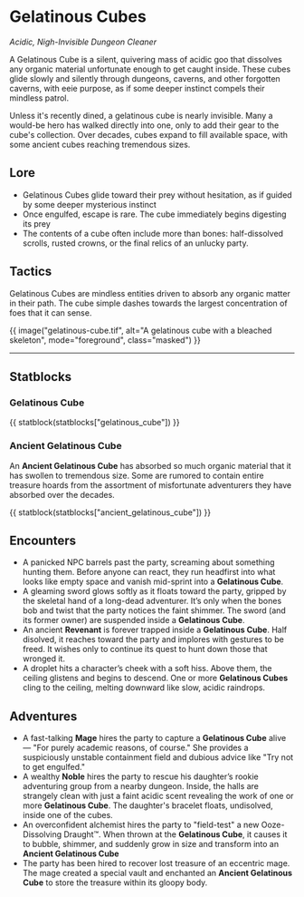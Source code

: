 # Gelatinous Cubes

*Acidic, Nigh-Invisible Dungeon Cleaner*

A Gelatinous Cube is a silent, quivering mass of acidic goo that dissolves any organic material unfortunate enough to get caught inside. These cubes glide slowly and silently through dungeons, caverns, and other forgotten caverns, with eeie purpose, as if some deeper instinct compels their mindless patrol.

Unless it's recently dined, a gelatinous cube is nearly invisible. Many a would-be hero has walked directly into one, only to add their gear to the cube's collection. Over decades, cubes expand to fill available space, with some ancient cubes reaching tremendous sizes.

## Lore

- Gelatinous Cubes glide toward their prey without hesitation, as if guided by some deeper mysterious instinct
- Once engulfed, escape is rare. The cube immediately begins digesting its prey
- The contents of a cube often include more than bones: half-dissolved scrolls, rusted crowns, or the final relics of an unlucky party.

## Tactics

Gelatinous Cubes are mindless entities driven to absorb any organic matter in their path. The cube simple dashes towards the largest concentration of foes that it can sense.

{{ image("gelatinous-cube.tif", alt="A gelatinous cube with a bleached skeleton", mode="foreground", class="masked") }}

---

## Statblocks

### Gelatinous Cube

{{ statblock(statblocks["gelatinous_cube"]) }}

### Ancient Gelatinous Cube

An **Ancient Gelatinous Cube** has absorbed so much organic material that it has swollen to tremendous size. Some are rumored to contain entire treasure hoards from the assortment of misfortunate adventurers they have absorbed over the decades.

{{ statblock(statblocks["ancient_gelatinous_cube"]) }}

## Encounters

- A panicked NPC barrels past the party, screaming about something hunting them. Before anyone can react, they run headfirst into what looks like empty space and vanish mid-sprint into a **Gelatinous Cube**.
- A gleaming sword glows softly as it floats toward the party, gripped by the skeletal hand of a long-dead adventurer. It’s only when the bones bob and twist that the party notices the faint shimmer. The sword (and its former owner) are suspended inside a **Gelatinous Cube**.
- An ancient **Revenant** is forever trapped inside a **Gelatinous Cube**. Half disolved, it reaches toward the party and implores with gestures to be freed. It wishes only to continue its quest to hunt down those that wronged it.
- A droplet hits a character’s cheek with a soft hiss. Above them, the ceiling glistens and begins to descend. One or more **Gelatinous Cubes** cling to the ceiling, melting downward like slow, acidic raindrops.

## Adventures

- A fast-talking **Mage** hires the party to capture a **Gelatinous Cube** alive — "For purely academic reasons, of course." She provides a suspiciously unstable containment field and dubious advice like "Try not to get engulfed."
- A wealthy **Noble** hires the party to rescue his daughter’s rookie adventuring group from a nearby dungeon. Inside, the halls are strangely clean with just a faint acidic scent revealing the work of one or more **Gelatinous Cube**. The daughter's bracelet floats, undisolved, inside one of the cubes.
- An overconfident alchemist hires the party to "field-test" a new Ooze-Dissolving Draught™. When thrown at the **Gelatinous Cube**, it causes it to bubble, shimmer, and suddenly grow in size and transform into an **Ancient Gelatinous Cube**
- The party has been hired to recover lost treasure of an eccentric mage. The mage created a special vault and enchanted an **Ancient Gelatinous Cube** to store the treasure within its gloopy body.